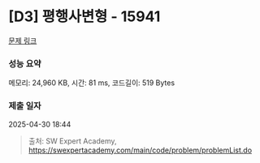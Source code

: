 # [D3] 평행사변형 - 15941 

[문제 링크](https://swexpertacademy.com/main/code/problem/problemDetail.do?contestProbId=AYVgOZEKOpcDFAQK) 

### 성능 요약

메모리: 24,960 KB, 시간: 81 ms, 코드길이: 519 Bytes

### 제출 일자

2025-04-30 18:44



> 출처: SW Expert Academy, https://swexpertacademy.com/main/code/problem/problemList.do